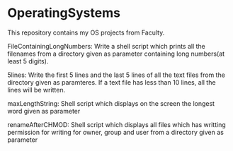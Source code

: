 # OperatingSystems

This repository contains my OS projects from Faculty.

FileContainingLongNumbers:  Write a shell script which prints all the filenames from a directory given as parameter containing long numbers(at least 5 digits). 

5lines: Write the first 5 lines and the last 5 lines of all the text files from the directory given as paramteres. If a text file has less than 10 lines, all the lines will be written. 

maxLengthString: Shell script which displays on the screen the longest word given as parameter

renameAfterCHMOD: Shell script which displays all files which has writting permission for writing for owner, group and user from a directory given as parameter
